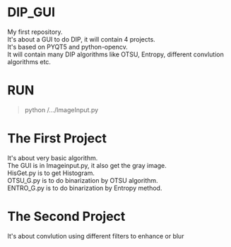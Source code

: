 # DIP_GUI
My first repository.  
It's about a GUI to do DIP, it will contain 4 projects.  
It's based on PYQT5 and python-opencv.  
It will contain many DIP algorithms like OTSU, Entropy, different convlution algorithms etc.

# RUN
  > python /.../ImageInput.py

# The First Project
It's about very basic algorithm.  
The GUI is in Imageinput.py, it also get the gray image.  
HisGet.py is to get Histogram.  
OTSU_G.py is to do binarization by OTSU algorithm.  
ENTRO_G.py is to do binarization by Entropy method.  



# The Second Project
It's about convlution using different filters to enhance or blur